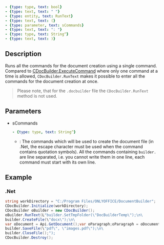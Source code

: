 ```yml signature
- {type: type, text: bool}
- {type: text, text: " "}
- {type: entity, text: RunText}
- {type: text, text: (}
- {type: parameter, text: sCommands}
- {type: text, text: ": "}
- {type: type, text: String^}
- {type: text, text: )}
```

## Description

Runs all the commands for the document creation using a single command. Compared to [CDocBuilder.ExecuteCommand](../ExecuteCommand/index.md) where only one command at a time is allowed, `CDocBuilder.RunText` makes it possible to enter all the commands for the document creation at once.

> Please note, that for the `.docbuilder` file the `CDocBuilder.RunText` method is not used.

## Parameters

<parameters>

- sCommands

  ```yml signature.variant="inline"
  - {type: type, text: String^}
  ```

  - : The commands which will be used to create the document file (in .Net, the escape character must be used when the command contains quotation symbols). All the commands containing `builder.` are line separated, i.e. you cannot write them in one line, each command must start with its own line.

</parameters>

## Example

### .Net

```cs
string workDirectory = "C:/Program Files/ONLYOFFICE/DocumentBuilder";
CDocBuilder.Initialize(workDirectory);
CDocBuilder oBuilder = new CDocBuilder();
oBuilder.RunText(L"builder.SetTmpFolder(\"DocBuilderTemp\");\n\
builder.CreateFile(\"docx\");\n\
var oDocument = Api.GetDocument();var oParagraph;oParagraph = oDocument.GetElement(0);oParagraph.SetJc(\"center\");oParagraph.AddText(\"Center\");\n\
builder.SaveFile(\"pdf\", \"images.pdf\");\n\
builder.CloseFile();");
CDocBuilder.Destroy();
```
